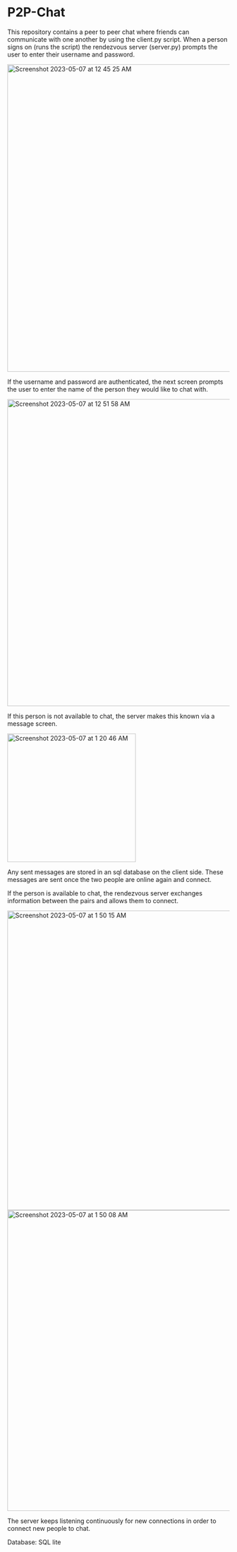 # P2P-Chat

This repository contains a peer to peer chat where friends can communicate with one another by using the client.py script. When a person signs on (runs the script) the rendezvous server (server.py) prompts the user to enter their username and password.

<img width="696" alt="Screenshot 2023-05-07 at 12 45 25 AM" src="https://user-images.githubusercontent.com/93225913/236659524-6f64d5af-ca2f-4c4d-996c-48f34e6c1e6e.png">

If the username and password are authenticated, the next screen prompts the user to enter the name of the person they would like to chat with. 

<img width="695" alt="Screenshot 2023-05-07 at 12 51 58 AM" src="https://user-images.githubusercontent.com/93225913/236659566-a91706bf-19d2-46fe-a9e9-f4cc3200b6e0.png">

If this person is not available to chat, the server makes this known via a message screen.

<img width="291" alt="Screenshot 2023-05-07 at 1 20 46 AM" src="https://user-images.githubusercontent.com/93225913/236659620-3f4a45a4-6902-4df4-b680-d028c87f3b1c.png">


Any sent messages are stored in an sql database on the client side. These messages are sent once the two people are online again and connect. 

If the person is available to chat, the rendezvous server exchanges information between the pairs and allows them to connect.

<img width="678" alt="Screenshot 2023-05-07 at 1 50 15 AM" src="https://user-images.githubusercontent.com/93225913/236660153-8bcc0b4b-e6d4-477e-8d1a-861c6427a800.png">

<img width="681" alt="Screenshot 2023-05-07 at 1 50 08 AM" src="https://user-images.githubusercontent.com/93225913/236660157-ab0e3e7f-12f1-4e5e-ac4f-8ea43b5c71eb.png">


The server keeps listening continuously for new connections in order to connect new people to chat.

Database: SQL lite

